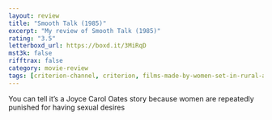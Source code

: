 ```yaml
---
layout: review
title: "Smooth Talk (1985)"
excerpt: "My review of Smooth Talk (1985)"
rating: "3.5"
letterboxd_url: https://boxd.it/3MiRqD
mst3k: false
rifftrax: false
category: movie-review
tags: [criterion-channel, criterion, films-made-by-women-set-in-rural-areas, coming-of-age, written-by-women, directed-by-women]
---
```


You can tell it’s a Joyce Carol Oates story because women are repeatedly punished for having sexual desires
